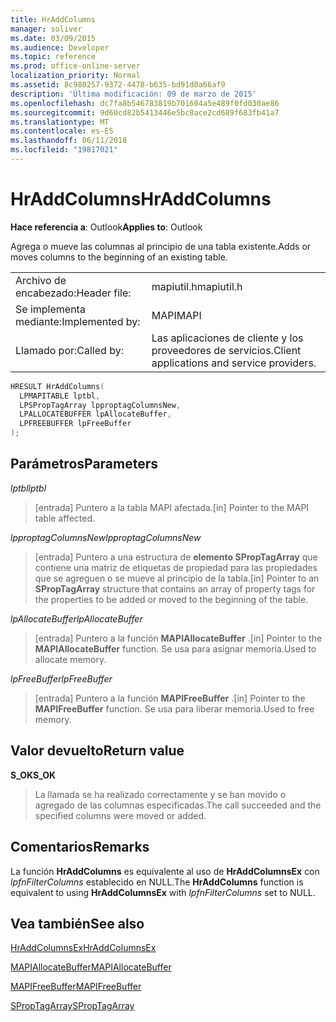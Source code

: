 ```yaml
---
title: HrAddColumns
manager: soliver
ms.date: 03/09/2015
ms.audience: Developer
ms.topic: reference
ms.prod: office-online-server
localization_priority: Normal
ms.assetid: 8c980257-9372-4478-b635-bd91d0a66af9
description: 'Última modificación: 09 de marzo de 2015'
ms.openlocfilehash: dc7fa8b546783819b701604a5e489f0fd030ae86
ms.sourcegitcommit: 9d60cd82b5413446e5bc8ace2cd689f683fb41a7
ms.translationtype: MT
ms.contentlocale: es-ES
ms.lasthandoff: 06/11/2018
ms.locfileid: "19817021"
---
```

# <a name="hraddcolumns"></a><span data-ttu-id="331ab-103">HrAddColumns</span><span class="sxs-lookup"><span data-stu-id="331ab-103">HrAddColumns</span></span>

  
  
<span data-ttu-id="331ab-104">**Hace referencia a**: Outlook</span><span class="sxs-lookup"><span data-stu-id="331ab-104">**Applies to**: Outlook</span></span> 
  
<span data-ttu-id="331ab-105">Agrega o mueve las columnas al principio de una tabla existente.</span><span class="sxs-lookup"><span data-stu-id="331ab-105">Adds or moves columns to the beginning of an existing table.</span></span>
  
|||
|:-----|:-----|
|<span data-ttu-id="331ab-106">Archivo de encabezado:</span><span class="sxs-lookup"><span data-stu-id="331ab-106">Header file:</span></span>  <br/> |<span data-ttu-id="331ab-107">mapiutil.h</span><span class="sxs-lookup"><span data-stu-id="331ab-107">mapiutil.h</span></span>  <br/> |
|<span data-ttu-id="331ab-108">Se implementa mediante:</span><span class="sxs-lookup"><span data-stu-id="331ab-108">Implemented by:</span></span>  <br/> |<span data-ttu-id="331ab-109">MAPI</span><span class="sxs-lookup"><span data-stu-id="331ab-109">MAPI</span></span>  <br/> |
|<span data-ttu-id="331ab-110">Llamado por:</span><span class="sxs-lookup"><span data-stu-id="331ab-110">Called by:</span></span>  <br/> |<span data-ttu-id="331ab-111">Las aplicaciones de cliente y los proveedores de servicios.</span><span class="sxs-lookup"><span data-stu-id="331ab-111">Client applications and service providers.</span></span>  <br/> |
   
```cpp
HRESULT HrAddColumns(
  LPMAPITABLE lptbl,
  LPSPropTagArray lpproptagColumnsNew,
  LPALLOCATEBUFFER lpAllocateBuffer,
  LPFREEBUFFER lpFreeBuffer
);
```

## <a name="parameters"></a><span data-ttu-id="331ab-112">Parámetros</span><span class="sxs-lookup"><span data-stu-id="331ab-112">Parameters</span></span>

 <span data-ttu-id="331ab-113">_lptbl_</span><span class="sxs-lookup"><span data-stu-id="331ab-113">_lptbl_</span></span>
  
> <span data-ttu-id="331ab-114">[entrada] Puntero a la tabla MAPI afectada.</span><span class="sxs-lookup"><span data-stu-id="331ab-114">[in] Pointer to the MAPI table affected.</span></span>
    
 <span data-ttu-id="331ab-115">_lpproptagColumnsNew_</span><span class="sxs-lookup"><span data-stu-id="331ab-115">_lpproptagColumnsNew_</span></span>
  
> <span data-ttu-id="331ab-116">[entrada] Puntero a una estructura de **elemento SPropTagArray** que contiene una matriz de etiquetas de propiedad para las propiedades que se agreguen o se mueve al principio de la tabla.</span><span class="sxs-lookup"><span data-stu-id="331ab-116">[in] Pointer to an **SPropTagArray** structure that contains an array of property tags for the properties to be added or moved to the beginning of the table.</span></span> 
    
 <span data-ttu-id="331ab-117">_lpAllocateBuffer_</span><span class="sxs-lookup"><span data-stu-id="331ab-117">_lpAllocateBuffer_</span></span>
  
> <span data-ttu-id="331ab-118">[entrada] Puntero a la función **MAPIAllocateBuffer** .</span><span class="sxs-lookup"><span data-stu-id="331ab-118">[in] Pointer to the **MAPIAllocateBuffer** function.</span></span> <span data-ttu-id="331ab-119">Se usa para asignar memoria.</span><span class="sxs-lookup"><span data-stu-id="331ab-119">Used to allocate memory.</span></span> 
    
 <span data-ttu-id="331ab-120">_lpFreeBuffer_</span><span class="sxs-lookup"><span data-stu-id="331ab-120">_lpFreeBuffer_</span></span>
  
> <span data-ttu-id="331ab-121">[entrada] Puntero a la función **MAPIFreeBuffer** .</span><span class="sxs-lookup"><span data-stu-id="331ab-121">[in] Pointer to the **MAPIFreeBuffer** function.</span></span> <span data-ttu-id="331ab-122">Se usa para liberar memoria.</span><span class="sxs-lookup"><span data-stu-id="331ab-122">Used to free memory.</span></span> 
    
## <a name="return-value"></a><span data-ttu-id="331ab-123">Valor devuelto</span><span class="sxs-lookup"><span data-stu-id="331ab-123">Return value</span></span>

 <span data-ttu-id="331ab-124">**S_OK**</span><span class="sxs-lookup"><span data-stu-id="331ab-124">**S_OK**</span></span>
  
> <span data-ttu-id="331ab-125">La llamada se ha realizado correctamente y se han movido o agregado de las columnas especificadas.</span><span class="sxs-lookup"><span data-stu-id="331ab-125">The call succeeded and the specified columns were moved or added.</span></span>
    
## <a name="remarks"></a><span data-ttu-id="331ab-126">Comentarios</span><span class="sxs-lookup"><span data-stu-id="331ab-126">Remarks</span></span>

<span data-ttu-id="331ab-127">La función **HrAddColumns** es equivalente al uso de **HrAddColumnsEx** con _lpfnFilterColumns_ establecido en NULL.</span><span class="sxs-lookup"><span data-stu-id="331ab-127">The **HrAddColumns** function is equivalent to using **HrAddColumnsEx** with  _lpfnFilterColumns_ set to NULL.</span></span> 
  
## <a name="see-also"></a><span data-ttu-id="331ab-128">Vea también</span><span class="sxs-lookup"><span data-stu-id="331ab-128">See also</span></span>



[<span data-ttu-id="331ab-129">HrAddColumnsEx</span><span class="sxs-lookup"><span data-stu-id="331ab-129">HrAddColumnsEx</span></span>](hraddcolumnsex.md)
  
[<span data-ttu-id="331ab-130">MAPIAllocateBuffer</span><span class="sxs-lookup"><span data-stu-id="331ab-130">MAPIAllocateBuffer</span></span>](mapiallocatebuffer.md)
  
[<span data-ttu-id="331ab-131">MAPIFreeBuffer</span><span class="sxs-lookup"><span data-stu-id="331ab-131">MAPIFreeBuffer</span></span>](mapifreebuffer.md)
  
[<span data-ttu-id="331ab-132">SPropTagArray</span><span class="sxs-lookup"><span data-stu-id="331ab-132">SPropTagArray</span></span>](sproptagarray.md)

